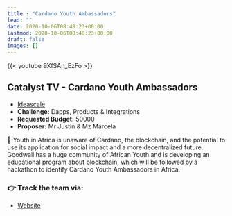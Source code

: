```yaml
---
title : "Cardano Youth Ambassadors"
lead: ""
date: 2020-10-06T08:48:23+00:00
lastmod: 2020-10-06T08:48:23+00:00
draft: false
images: []
---
```


{{<  youtube 9XfSAn_EzFo >}}

## Catalyst TV - Cardano Youth Ambassadors

- [Ideascale](https://cardano.ideascale.com/c/idea/422842)
- **Challenge:** Dapps, Products & Integrations
- **Requested Budget:** 50000
- **Proposer:** Mr Justin & Mz Marcela


🌟 Youth in Africa is unaware of Cardano, the blockchain, and the potential to use its application for social impact and a more decentralized future. Goodwall has a huge community of African Youth and is developing an educational program about blockchain, which will be followed by a hackathon to identify Cardano Youth Ambassadors in Africa.

### 👉  Track the team via:

- [Website](https://www.goodwall.io)

